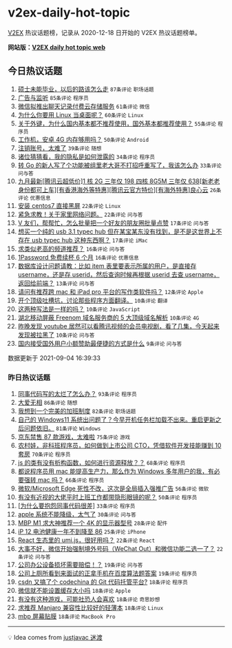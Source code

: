 # v2ex-daily-hot-topic

[V2EX](https://www.v2ex.com/) 热议话题榜，记录从 2020-12-18 日开始的 V2EX 热议话题榜单。

**网站版：[V2EX daily hot topic web](https://boojack.github.io/v2ex-daily-hot-topic-web/)**

## 今日热议话题

<!-- TODAY BEGIN -->

1. [硕士未能毕业，以后的路该怎么走](https://www.v2ex.com/t/799819) `87条评论` `职场话题`
1. [广告与监听](https://www.v2ex.com/t/799831) `85条评论` `程序员`
1. [微信拟推出聊天记录付费云存储服务](https://www.v2ex.com/t/799839) `61条评论` `微信`
1. [为什么你要用 Linux 当桌面呢？](https://www.v2ex.com/t/799886) `60条评论` `Linux`
1. [关于外键，为什么国内基本都不推荐使用，国外基本都推荐使用？](https://www.v2ex.com/t/799876) `55条评论` `程序员`
1. [工作机，安卓 4G 内存够用吗？](https://www.v2ex.com/t/799793) `50条评论` `Android`
1. [注销账号，太难了](https://www.v2ex.com/t/799827) `39条评论` `随想`
1. [诸位猜猜看，我的隐私是如何泄露的](https://www.v2ex.com/t/799868) `34条评论` `程序员`
1. [转 Go 的新人写了个功能被组里老大哥不打招呼重写了，我该怎么办](https://www.v2ex.com/t/799838) `33条评论` `问与答`
1. [九月最新[腾讯云超低价]1 核 2G 三年仅 198 四核 8G5M 三年仅 638[新老老身份都可上车][有香港海外等特惠][腾讯云官方特价][有海外特惠]良心云](https://www.v2ex.com/t/799795) `26条评论` `优惠信息`
1. [安装 centos7 直接黑屏](https://www.v2ex.com/t/799812) `22条评论` `Linux`
1. [紧急求教！关于家里网络问题。](https://www.v2ex.com/t/799805) `22条评论` `问与答`
1. [V 友们，帮帮忙，怎么批量把一个好友的朋友圈批量点赞](https://www.v2ex.com/t/799898) `17条评论` `问与答`
1. [想买一个纯的 usb 3.1 typec hub 但在某宝某东没有找到，是不是这世界上不存在 usb typec hub 这种东西啊？](https://www.v2ex.com/t/799880) `17条评论` `iMac`
1. [求类似老高的频道推荐？](https://www.v2ex.com/t/799857) `16条评论` `问与答`
1. [1Password 免费续杯 6 个月](https://www.v2ex.com/t/799854) `16条评论` `优惠信息`
1. [数据库设计问题请教：比如 item 表里要表示所属的用户，是直接存 username，还是存 userid，然后查询时候再根据 userid 去查 username，返回给前端？](https://www.v2ex.com/t/799818) `13条评论` `问与答`
1. [请问有推荐跨 mac 和 iPad pro 平台的写作类软件吗？](https://www.v2ex.com/t/799856) `12条评论` `Apple`
1. [开个顶级吐槽坑，讨论那些程序方面翻译。](https://www.v2ex.com/t/799891) `10条评论` `翻译`
1. [这两种写法是一样的吗？](https://www.v2ex.com/t/799885) `10条评论` `JavaScript`
1. [湖北移动屏蔽 Freenom 域名服务商的 5 大顶级域名解析](https://www.v2ex.com/t/799816) `10条评论` `4G`
1. [昨晚发现 youtube 居然可以看腾讯视频的会员电视剧，看了几集，今天起来发现被拉黑了](https://www.v2ex.com/t/799804) `10条评论` `问与答`
1. [国内接受国外用户小额赞助最便捷的方式是什么](https://www.v2ex.com/t/799904) `9条评论` `问与答`

数据更新于 2021-09-04 16:39:33

<!-- TODAY END -->

### 昨日热议话题

<!-- YESTERDAY BEGIN -->

1. [同事代码写的太烂了怎么办？](https://www.v2ex.com/t/799688) `93条评论` `程序员`
1. [大爱无相](https://www.v2ex.com/t/799594) `86条评论` `随想`
1. [我想到一个完美的加班制度](https://www.v2ex.com/t/799641) `82条评论` `职场话题`
1. [自己的 Windows11 系统出问题了？今早开机任务栏加载不出来。重启更新之后问题依旧。](https://www.v2ex.com/t/799583) `81条评论` `Windows`
1. [京东禁售 87 款游戏，太难啦](https://www.v2ex.com/t/799665) `75条评论` `游戏`
1. [农村娃，非科班程序员，如何做到上市公司 CTO，凭借软件开发技能赚到 10 套房](https://www.v2ex.com/t/799750) `70条评论` `程序员`
1. [js 的类有没有析构函数，如何进行资源释放？？](https://www.v2ex.com/t/799592) `68条评论` `程序员`
1. [都说程序员用 mac 能提高生产力，那么作为 Windows 多年用户的我，有必要强转 mac 吗？](https://www.v2ex.com/t/799602) `66条评论` `程序员`
1. [微软/Microsoft Edge 死性不改，这次是全局插入强推广告](https://www.v2ex.com/t/799634) `56条评论` `微软`
1. [有没有近视的大佬平时上班工作都带隐形眼镜的呢？](https://www.v2ex.com/t/799584) `50条评论` `程序员`
1. [[为什么要抱怨同事代码很差]](https://www.v2ex.com/t/799735) `33条评论` `程序员`
1. [apple 系统不能降级，太气了](https://www.v2ex.com/t/799764) `30条评论` `问与答`
1. [MBP M1 求大神推荐一个 4K 的显示器型号](https://www.v2ex.com/t/799674) `28条评论` `配件`
1. [iP 12 电池健康一年不到降至 86](https://www.v2ex.com/t/799746) `25条评论` `iPhone`
1. [React 生态里的 umi.js，很好用吗？](https://www.v2ex.com/t/799727) `22条评论` `React`
1. [大事不好，微信开始强制境外号码（WeChat Out）和微信功能二选一了？](https://www.v2ex.com/t/799582) `22条评论` `问与答`
1. [公司办公设备损坏需要赔偿！？](https://www.v2ex.com/t/799705) `19条评论` `问与答`
1. [公司上厕所看到来面试的正拿手机在百度算法题答案](https://www.v2ex.com/t/799693) `19条评论` `程序员`
1. [csdn 又搞了个 codechina 的 Git 代码托管平台?](https://www.v2ex.com/t/799681) `18条评论` `程序员`
1. [微信就不能设置缓存大小吗](https://www.v2ex.com/t/799645) `18条评论` `Apple`
1. [有没有这种游戏，可能社恐人会喜欢](https://www.v2ex.com/t/799625) `18条评论` `奇思妙想`
1. [求推荐 Manjaro 兼容性比较好的轻薄本](https://www.v2ex.com/t/799622) `18条评论` `Linux`
1. [mbp 屏幕贴膜](https://www.v2ex.com/t/799610) `18条评论` `MacBook Pro`

<!-- YESTERDAY END -->

---

💡 Idea comes from [justjavac 迷渡](https://github.com/justjavac/)
